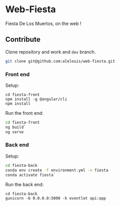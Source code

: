 # Web-Fiesta

Fiesta De Los Muertos, on the web !

## Contribute
Clone repository and work and `dev` branch.  
```bash
git clone git@github.com:alelouis/web-fiesta.git
```
### **Front end**
Setup:  
```
cd fiesta-front  
npm install -g @angular/cli  
npm install
```

Run the front end:  
```bash
cd fiesta-front  
ng build` 
ng serve
```

### Back end
Setup:  
```bash
cd fiesta-back
conda env create -f environment.yml -n fiesta 
conda activate fiesta`
```

Run the back end:  
```
cd fiesta-back
gunicorn -b 0.0.0.0:5000 -k eventlet api:app
```